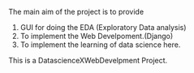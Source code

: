 The main aim of the project is to provide
1. GUI for doing the EDA (Exploratory Data analysis)
2. To implement the Web Develpoment.(Django)
3. To implement the learning of data science here.

This is a DatascienceXWebDevelpment Project.




